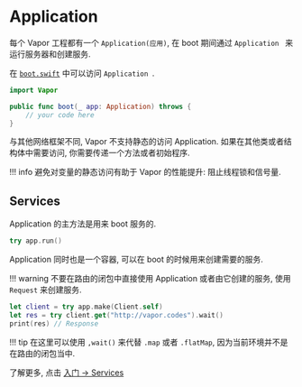 # Application

每个 Vapor 工程都有一个 `Application(应用)`, 在 boot 期间通过 `Application ` 来运行服务器和创建服务.

在 [`boot.swift`](structure.md#bootswift) 中可以访问 `Application `.

```swift
import Vapor

public func boot(_ app: Application) throws {
    // your code here
}
```

与其他网络框架不同, Vapor 不支持静态的访问 Application. 如果在其他类或者结构体中需要访问, 你需要传递一个方法或者初始程序.

!!! info 
    避免对变量的静态访问有助于 Vapor 的性能提升: 阻止线程锁和信号量.


## Services

Application 的主方法是用来 boot 服务的.

```swift
try app.run()
```

Application 同时也是一个容器, 可以在 boot 的时候用来创建需要的服务.

!!! warning
    不要在路由的闭包中直接使用 Application 或者由它创建的服务, 使用 `Request` 来创建服务.

```swift
let client = try app.make(Client.self)
let res = try client.get("http://vapor.codes").wait()
print(res) // Response
```

!!! tip
    在这里可以使用 `,wait()` 来代替 `.map` 或者 `.flatMap`, 因为当前环境并不是在路由的闭包当中.

了解更多, 点击 [入门 &rarr; Services](services.md)
